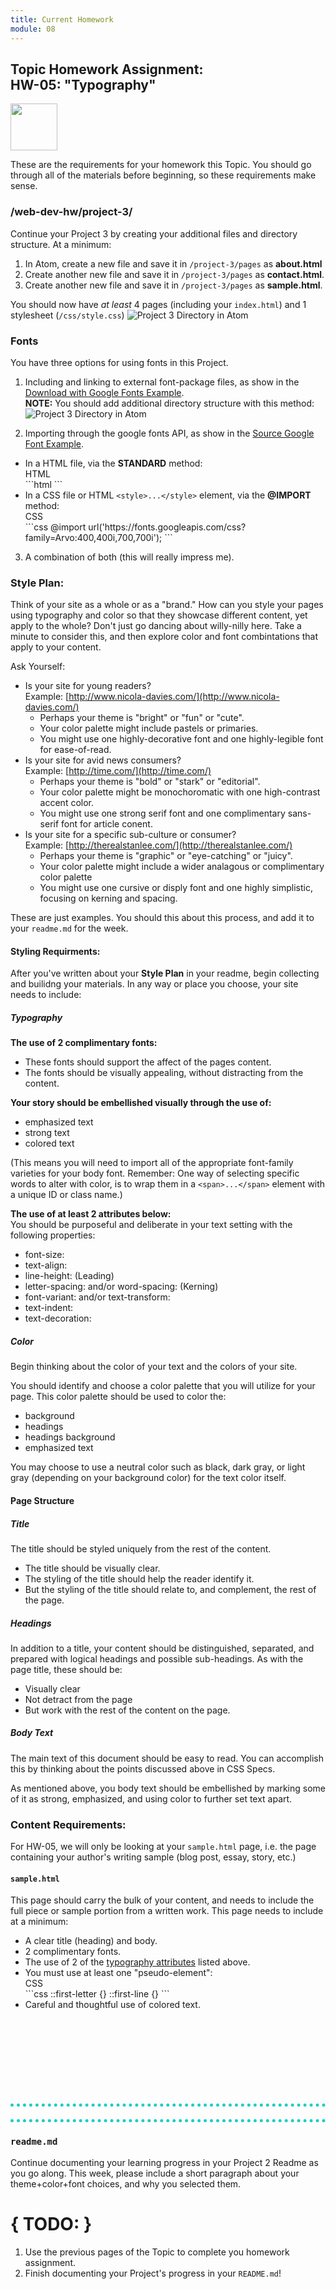 ```yaml
---
title: Current Homework
module: 08
---
```


## Topic Homework Assignment:<br/>HW-05: "Typography"
<img src="./../../../img/arrow-divider.svg" style="width: 75px; border: none;" />

These are the requirements for your homework this Topic. You should go through all of the materials before beginning, so these requirements make sense.


### /web-dev-hw/project-3/
Continue your Project 3 by creating your additional files and directory structure. At a minimum:

1. In Atom, create a new file and save it in `/project-3/pages` as **about.html**
2. Create another new file and save it in `/project-3/pages` as **contact.html**.
3. Create another new file and save it in `/project-3/pages` as **sample.html**.

You should now have _at least_ 4 pages (including your `index.html`) and 1 stylesheet (`/css/style.css`)
![Project 3 Directory in Atom](../imgs/p3-atom-directory-pt2.png)

### Fonts
You have three options for using fonts in this Project.
1. Including and linking to external font-package files, as show in the [Download with Google Fonts Example](../get-fonts#google-fonts-download).<br />
**NOTE:** You should add additional directory structure with this method:<br />
![Project 3 Directory in Atom](../imgs/p3-atom-directory-pt2-fonts.png)

2. Importing through the google fonts API, as show in the [Source Google Font Example](../source-fonts#google-fonts-link).<br />
  - In a HTML file, via the **STANDARD** method: <br />
      <div id="code-heading">HTML</div>
      ```html
      <link href="https://fonts.googleapis.com/css?family=Arvo:400,400i,700,700i" rel="stylesheet">
      ```
  - In a CSS file or HTML `<style>...</style>` element, via the **@IMPORT** method: <br />
      <div id="code-heading">CSS</div>
      ```css
      @import url('https://fonts.googleapis.com/css?family=Arvo:400,400i,700,700i');
      ```

3. A combination of both (this will really impress me).


### Style Plan:

Think of your site as a whole or as a "brand." How can you style your pages using typography and color so that they showcase different content, yet apply to the whole? Don't just go dancing about willy-nilly here. Take a minute to consider this, and then explore color and font combintations that apply to your content.

Ask Yourself:
  - Is your site for young readers?<br/> Example: [http://www.nicola-davies.com/](http://www.nicola-davies.com/)
      - Perhaps your theme is "bright" or "fun" or "cute".
      - Your color palette might include pastels or primaries.
      - You might use one highly-decorative font and one highly-legible font for ease-of-read.
  - Is your site for avid news consumers?<br /> Example: [http://time.com/](http://time.com/)
      - Perhaps your theme is "bold" or "stark" or "editorial".
      - Your color palette might be monochoromatic with one high-contrast accent color.
      - You might use one strong serif font and one complimentary sans-serif font for article conent.
  - Is your site for a specific sub-culture or consumer?<br /> Example: [http://therealstanlee.com/](http://therealstanlee.com/)
      - Perhaps your theme is "graphic" or "eye-catching" or "juicy".
      - Your color palette might include a wider analagous or complimentary color palette
      - You might use one cursive or disply font and one highly simplistic, focusing on kerning and spacing.

These are just examples. You should this about this process, and add it to your `readme.md` for the week.


#### Styling Requirments:

After you've written about your **Style Plan** in your readme, begin collecting and builidng your materials. In any way or place you choose, your site needs to include:

##### Typography
**The use of 2 complimentary fonts:**
- These fonts should support the affect of the pages content.
- The fonts should be visually appealing, without distracting from the content.

**Your story should be embellished visually through the use of:**
- emphasized text
- strong text
- colored text

(This means you will need to import all of the appropriate font-family varieties for your body font. Remember: One way of selecting specific words to alter with color, is to wrap them in a `<span>...</span>` element with a unique ID or class name.)

<p id="type-attributes"><b>The use of at least 2 attributes below:</b><br />
You should be purposeful and deliberate in your text setting with the following properties:
  <ul>
    <li>font-size:</li>
    <li>text-align:</li>
    <li>line-height: (Leading)</li>
    <li>letter-spacing: and/or word-spacing: (Kerning)</li>
    <li>font-variant: and/or text-transform:</li>
    <li>text-indent:</li>
    <li>text-decoration:</li>
  </ul>
</p>

##### Color

Begin thinking about the color of your text and the colors of your site.

You should identify and choose a color palette that you will utilize for your page. This color palette should be used to color the:
- background
- headings
- headings background
- emphasized text

You may choose to use a neutral color such as black, dark gray, or light gray (depending on your background color) for the text color itself.



#### Page Structure

##### Title
The title should be styled uniquely from the rest of the content.
  - The title should be visually clear.
  - The styling of the title should help the reader identify it.
  - But the styling of the title should relate to, and complement, the rest of the page.

##### Headings

In addition to a title, your content should be distinguished, separated, and prepared with logical headings and possible sub-headings. As with the page title, these should be:
- Visually clear
- Not detract from the page
- But work with the rest of the content on the page.

##### Body Text

The main text of this document should be easy to read. You can accomplish this by thinking about the points discussed above in CSS Specs.

As mentioned above, you body text should be embellished by marking some of it as strong, emphasized, and using color to further set text apart.



### Content Requirements:
For HW-05, we will only be looking at your `sample.html` page, i.e. the page containing your author's writing sample (blog post, essay, story, etc.)

#### `sample.html`
This page should carry the bulk of your content, and needs to include the full piece or sample portion from a written work. This page needs to include at a minimum:
- A clear title (heading) and body.
- 2 complimentary fonts.
- The use of 2 of the [typography attributes](#type-attributes) listed above.
- You must use at least one "pseudo-element":
  <div id="code-heading">CSS</div>
  ```css
  ::first-letter {}
  ::first-line {}
  ```
- Careful and thoughtful use of colored text.

<div style="border-top: 5px dotted #1CCDCA; width: 100%; margin-top: 150px"></div>
<div style="border-top: 5px dotted #1CCDCA; width: 100%; margin-top: 20px"></div>


### `readme.md`
Continue documenting your learning progress in your Project 2 Readme as you go along. This week, please include a short paragraph about your theme+color+font choices, and why you selected them.


# { TODO: }
1. Use the previous pages of the Topic to complete you homework assignment.
2. Finish documenting your Project's progress in your `README.md`!
